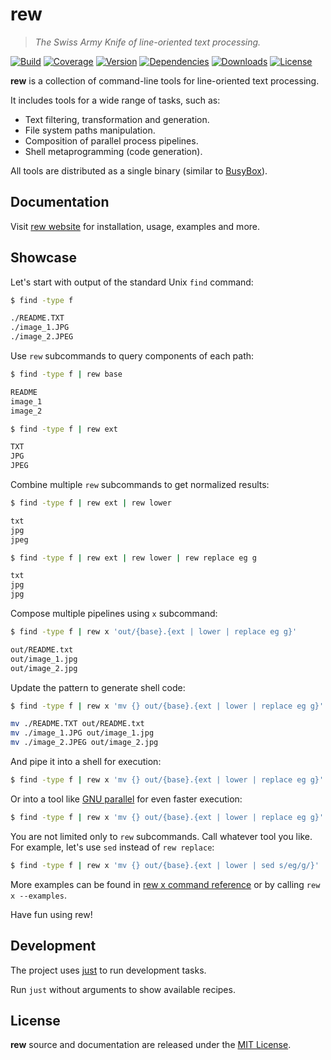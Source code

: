 # rew

> _The Swiss Army Knife of line-oriented text processing._

[![Build](https://img.shields.io/github/actions/workflow/status/jpikl/rew/ci.yml?branch=master)](https://github.com/jpikl/rew/actions/workflows/ci.yml)
[![Coverage](https://img.shields.io/codecov/c/github/jpikl/rew/master?token=9K88E1ZCBU)](https://codecov.io/gh/jpikl/rew)
[![Version](https://img.shields.io/crates/v/rew.svg)](https://crates.io/crates/rew)
[![Dependencies](https://deps.rs/repo/github/jpikl/rew/status.svg)](https://deps.rs/repo/github/jpikl/rew)
[![Downloads](https://img.shields.io/crates/d/rew)](https://crates.io/crates/rew)
[![License](https://img.shields.io/crates/l/rew.svg)](https://github.com/jpikl/rew/blob/master/LICENSE.md)

<!-- ANCHOR: description -->

**rew** is a collection of command-line tools for line-oriented text processing.

It includes tools for a wide range of tasks, such as:

- Text filtering, transformation and generation.
- File system paths manipulation.
- Composition of parallel process pipelines.
- Shell metaprogramming (code generation).

All tools are distributed as a single binary (similar to [BusyBox](https://www.busybox.net)).

<!-- ANCHOR_END: description -->

## Documentation

Visit [rew website](https://jpikl.github.io/rew) for installation, usage, examples and more.

<!-- ANCHOR: showcase -->

## Showcase

Let's start with output of the standard Unix `find` command:

```sh
$ find -type f

./README.TXT
./image_1.JPG
./image_2.JPEG
```

Use `rew` subcommands to query components of each path:

```sh
$ find -type f | rew base

README
image_1
image_2
```

```sh
$ find -type f | rew ext

TXT
JPG
JPEG
```

Combine multiple `rew` subcommands to get normalized results:

```sh
$ find -type f | rew ext | rew lower

txt
jpg
jpeg
```

```sh
$ find -type f | rew ext | rew lower | rew replace eg g

txt
jpg
jpg
```

Compose multiple pipelines using `x` subcommand:

```sh
$ find -type f | rew x 'out/{base}.{ext | lower | replace eg g}'

out/README.txt
out/image_1.jpg
out/image_2.jpg
```

Update the pattern to generate shell code:

```sh
$ find -type f | rew x 'mv {} out/{base}.{ext | lower | replace eg g}'

mv ./README.TXT out/README.txt
mv ./image_1.JPG out/image_1.jpg
mv ./image_2.JPEG out/image_2.jpg
```

And pipe it into a shell for execution:

```sh
$ find -type f | rew x 'mv {} out/{base}.{ext | lower | replace eg g}' | sh
```

Or into a tool like [GNU parallel](https://www.gnu.org/software/parallel/parallel.html) for even faster execution:

```sh
$ find -type f | rew x 'mv {} out/{base}.{ext | lower | replace eg g}' | parallel
```

You are not limited only to `rew` subcommands. Call whatever tool you like.
For example, let's use `sed` instead of `rew replace`:

```sh
$ find -type f | rew x 'mv {} out/{base}.{ext | lower | sed s/eg/g/}' | sh
```

More examples can be found in [rew x command reference](https://jpikl.github.io/rew/reference/rew-x.html#examples) or by calling `rew x --examples`.

Have fun using rew!

<!-- ANCHOR_END: showcase -->

## Development

The project uses [just](https://github.com/casey/just) to run development tasks.

Run `just` without arguments to show available recipes.

## License

**rew** source and documentation are released under the [MIT License](LICENSE.md).
